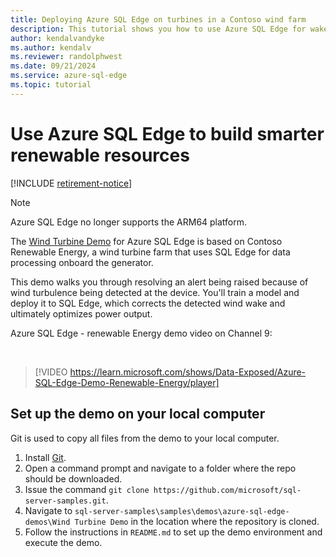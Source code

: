 ```yaml
---
title: Deploying Azure SQL Edge on turbines in a Contoso wind farm
description: This tutorial shows you how to use Azure SQL Edge for wake-detection on the turbines in a Contoso wind farm.
author: kendalvandyke
ms.author: kendalv
ms.reviewer: randolphwest
ms.date: 09/21/2024
ms.service: azure-sql-edge
ms.topic: tutorial
---
```

# Use Azure SQL Edge to build smarter renewable resources

[!INCLUDE [retirement-notice](includes/retirement-notice.md)]

> [!NOTE]  
> Azure SQL Edge no longer supports the ARM64 platform.

The [Wind Turbine Demo](https://github.com/microsoft/sql-server-samples/tree/master/samples/demos/azure-sql-edge-demos/Wind%20Turbine%20Demo) for Azure SQL Edge is based on Contoso Renewable Energy, a wind turbine farm that uses SQL Edge for data processing onboard the generator.

This demo walks you through resolving an alert being raised because of wind turbulence being detected at the device. You'll train a model and deploy it to SQL Edge, which corrects the detected wind wake and ultimately optimizes power output.

Azure SQL Edge - renewable Energy demo video on Channel 9:

<br />

> [!VIDEO https://learn.microsoft.com/shows/Data-Exposed/Azure-SQL-Edge-Demo-Renewable-Energy/player]

## Set up the demo on your local computer

Git is used to copy all files from the demo to your local computer.

1. Install [Git](https://git-scm.com/download).
1. Open a command prompt and navigate to a folder where the repo should be downloaded.
1. Issue the command `git clone https://github.com/microsoft/sql-server-samples.git`.
1. Navigate to `sql-server-samples\samples\demos\azure-sql-edge-demos\Wind Turbine Demo` in the location where the repository is cloned.
1. Follow the instructions in `README.md` to set up the demo environment and execute the demo.
